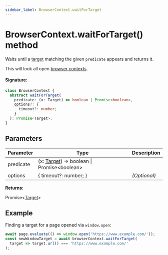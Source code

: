 ```yaml
---
sidebar_label: BrowserContext.waitForTarget
---
```


# BrowserContext.waitForTarget() method

Waits until a [target](./puppeteer.target.md) matching the given `predicate` appears and returns it.

This will look all open [browser contexts](./puppeteer.browsercontext.md).

#### Signature:

```typescript
class BrowserContext {
  abstract waitForTarget(
    predicate: (x: Target) => boolean | Promise<boolean>,
    options?: {
      timeout?: number;
    }
  ): Promise<Target>;
}
```

## Parameters

| Parameter | Type                                                                         | Description  |
| --------- | ---------------------------------------------------------------------------- | ------------ |
| predicate | (x: [Target](./puppeteer.target.md)) =&gt; boolean \| Promise&lt;boolean&gt; |              |
| options   | { timeout?: number; }                                                        | _(Optional)_ |

**Returns:**

Promise&lt;[Target](./puppeteer.target.md)&gt;

## Example

Finding a target for a page opened via `window.open`:

```ts
await page.evaluate(() => window.open('https://www.example.com/'));
const newWindowTarget = await browserContext.waitForTarget(
  target => target.url() === 'https://www.example.com/'
);
```
